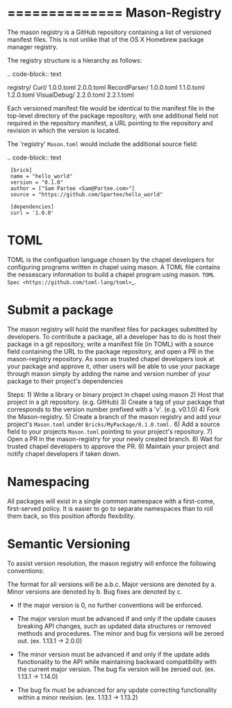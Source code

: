 
==============
Mason-Registry
==============

The mason registry is a GitHub repository containing a list of versioned manifest files.
This is not unlike that of the OS X Homebrew package manager registry.

The registry structure is a hierarchy as follows:


.. code-block:: text

 registry/
   Curl/
      1.0.0.toml
      2.0.0.toml
   RecordParser/
      1.0.0.toml
      1.1.0.toml
      1.2.0.toml
   VisualDebug/
      2.2.0.toml
      2.2.1.toml


Each versioned manifest file would be identical to the manifest file in the top-level directory
of the package repository, with one additional field not required in the repository manifest,
a URL pointing to the repository and revision in which the version is located.

The 'registry' ``Mason.toml`` would include the additional source field:

.. code-block:: text

     [brick]
     name = "hello_world"
     version = "0.1.0"
     author = ["Sam Partee <Sam@Partee.com>"]
     source = "https://github.com/Spartee/hello_world"

     [dependencies]
     curl = '1.0.0'





TOML
====

TOML is the configuation language chosen by the chapel developers for
configuring programs written in chapel using mason. A TOML file contains
the nessescary information to build a chapel program using mason. 
`TOML Spec <https://github.com/toml-lang/toml>`_.





Submit a package 
================

The mason registry will hold the manifest files for packages submitted by developers.
To contribute a package, all a developer has to do is host their package in a git
repository, write a manifest file (in TOML) with a source field containing the URL to
the package repository, and open a PR in the mason-registry repository. As soon as 
trusted chapel developers look at your package and approve it, other users will be able
to use your package through mason simply by adding the name and version number of your
package to their project's dependencies 

Steps: 
      1) Write a library or binary project in chapel using mason
      2) Host that project in a git repository. (e.g. GitHub)
      3) Create a tag of your package that corresponds to the version number prefixed with a 'v'. (e.g. v0.1.0)
      4) Fork the Mason-registry.
      5) Create a branch of the mason registry and add your project's ``Mason.toml`` under ``Bricks/MyPackage/0.1.0.toml.``
      6) Add a source field to your projects ``Mason.toml`` pointing to your project's repository.
      7) Open a PR in the mason-registry for your newly created branch.
      8) Wait for trusted chapel developers to approve the PR.
      9) Maintain your project and notify chapel developers if taken down. 




Namespacing
===========

All packages will exist in a single common namespace with a first-come, first-served policy.
It is easier to go to separate namespaces than to roll them back, so this position affords
flexibility.




Semantic Versioning
===================

To assist version resolution, the mason registry will enforce the following conventions:

The format for all versions will be a.b.c.
   Major versions are denoted by a.
   Minor versions are denoted by b.
   Bug fixes are denoted by c.

- If the major version is 0, no further conventions will be enforced.

- The major version must be advanced if and only if the update causes breaking API changes,
  such as updated data structures or removed methods and procedures. The minor and bug fix
  versions will be zeroed out. (ex. 1.13.1 -> 2.0.0)

- The minor version must be advanced if and only if the update adds functionality to the API
  while maintaining backward compatibility with the current major version. The bug fix 
  version will be zeroed out. (ex. 1.13.1 -> 1.14.0)

- The bug fix must be advanced for any update correcting functionality within a minor revision.
  (ex. 1.13.1 -> 1.13.2)

